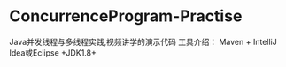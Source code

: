 # ConcurrenceProgram-Practise
Java并发线程与多线程实践,视频讲学的演示代码
工具介绍：
   Maven + IntelliJ Idea或Eclipse +JDK1.8+
